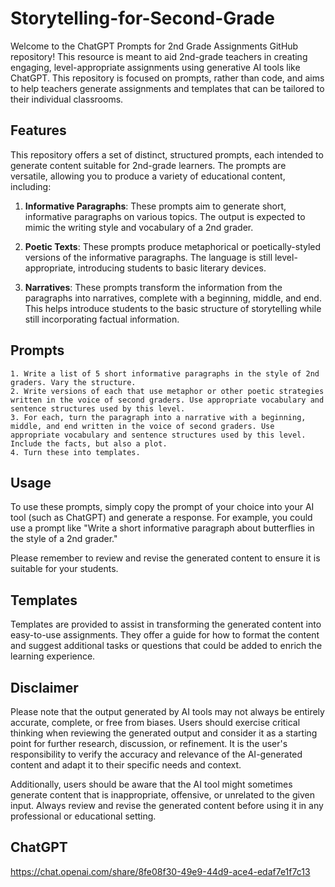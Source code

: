 # Storytelling-for-Second-Grade

Welcome to the ChatGPT Prompts for 2nd Grade Assignments GitHub repository! This resource is meant to aid 2nd-grade teachers in creating engaging, level-appropriate assignments using generative AI tools like ChatGPT. This repository is focused on prompts, rather than code, and aims to help teachers generate assignments and templates that can be tailored to their individual classrooms.

## Features

This repository offers a set of distinct, structured prompts, each intended to generate content suitable for 2nd-grade learners. The prompts are versatile, allowing you to produce a variety of educational content, including:

1. **Informative Paragraphs**: These prompts aim to generate short, informative paragraphs on various topics. The output is expected to mimic the writing style and vocabulary of a 2nd grader.

2. **Poetic Texts**: These prompts produce metaphorical or poetically-styled versions of the informative paragraphs. The language is still level-appropriate, introducing students to basic literary devices.

3. **Narratives**: These prompts transform the information from the paragraphs into narratives, complete with a beginning, middle, and end. This helps introduce students to the basic structure of storytelling while still incorporating factual information.

## Prompts
```
1. Write a list of 5 short informative paragraphs in the style of 2nd graders. Vary the structure.
2. Write versions of each that use metaphor or other poetic strategies written in the voice of second graders. Use appropriate vocabulary and sentence structures used by this level.
3. For each, turn the paragraph into a narrative with a beginning, middle, and end written in the voice of second graders. Use appropriate vocabulary and sentence structures used by this level. Include the facts, but also a plot.
4. Turn these into templates.
```

## Usage

To use these prompts, simply copy the prompt of your choice into your AI tool (such as ChatGPT) and generate a response. For example, you could use a prompt like "Write a short informative paragraph about butterflies in the style of a 2nd grader."

Please remember to review and revise the generated content to ensure it is suitable for your students.

## Templates

Templates are provided to assist in transforming the generated content into easy-to-use assignments. They offer a guide for how to format the content and suggest additional tasks or questions that could be added to enrich the learning experience.

## Disclaimer

Please note that the output generated by AI tools may not always be entirely accurate, complete, or free from biases. Users should exercise critical thinking when reviewing the generated output and consider it as a starting point for further research, discussion, or refinement. It is the user's responsibility to verify the accuracy and relevance of the AI-generated content and adapt it to their specific needs and context. 

Additionally, users should be aware that the AI tool might sometimes generate content that is inappropriate, offensive, or unrelated to the given input. Always review and revise the generated content before using it in any professional or educational setting.

## ChatGPT

https://chat.openai.com/share/8fe08f30-49e9-44d9-ace4-edaf7e1f7c13
